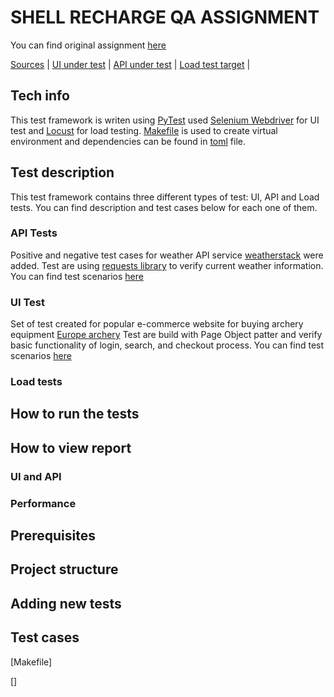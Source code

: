 # SHELL RECHARGE QA ASSIGNMENT

You can find original assignment [here][Assignment]

[Sources][GitHub] | [UI under test][SATLinkUi] | [API under test][SATLinkApi] | [Load test target][SATLinkLoad] |

## Tech info

This test framework is writen using [PyTest](https://docs.pytest.org/en/stable/)
used [Selenium Webdriver](https://www.selenium.dev/documentation/webdriver/) for UI test and
[Locust](https://docs.locust.io/en/stable/) for load testing. [Makefile](Makefile) is used to create virtual environment
and dependencies can be found in [toml](pyproject.toml) file.

## Test description

This test framework contains three different types of test: UI, API and Load tests.
You can find description and test cases below for each one of them.

### API Tests

Positive and negative test cases for weather API service [weatherstack](SATLinkApi) were added.
Test are using [requests library](https://pypi.org/project/requests/) to verify current weather information. 
You can find test scenarios [here](doc/API_TESTS.md)

### UI Test

Set of test created for popular e-commerce website for buying archery equipment [Europe archery][SATLinkUi]
Test are build with Page Object patter and verify basic functionality of login, search, and checkout process.
You can find test scenarios [here](doc/UI_TEST.md)

### Load tests

## How to run the tests

## How to view report

### UI and API

### Performance

## Prerequisites

## Project structure

## Adding new tests

## Test cases

[Assignment]: doc/SRS_EU_QA_Assignment_-_October_2024.pdf

[GitHub]: https://github.com/DenUlyanov/srs-qa-assigment

[SATLinkUi]: https://www.europearchery.com/

[SATLinkApi]:  https://weatherstack.com/

[SATLinkLoad]:  https://www.google.com/

[Makefile]

[]